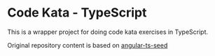 Code Kata - TypeScript
==============================

This is a wrapper project for doing code kata exercises in TypeScript.

Original repository content is based on [angular-ts-seed](https://github.com/jeffmay/angular-ts-seed)